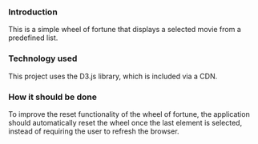  ### Introduction
This is a simple wheel of fortune that displays a selected movie from a predefined list. 

### Technology used
This project uses the D3.js library, which is included via a CDN.

### How it should be done
To improve the reset functionality of the wheel of fortune, the application should automatically
reset the wheel once the last element is selected, instead of requiring the user to refresh the browser.
  
